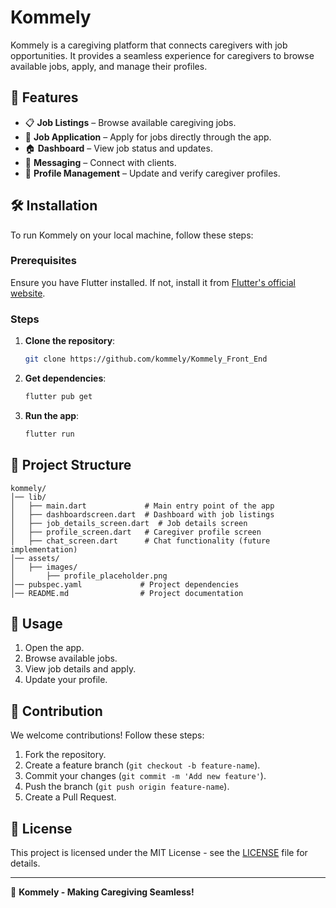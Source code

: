 # Kommely

Kommely is a caregiving platform that connects caregivers with job opportunities. It provides a seamless experience for caregivers to browse available jobs, apply, and manage their profiles.

## 📌 Features
- 📋 **Job Listings** – Browse available caregiving jobs.
- 📌 **Job Application** – Apply for jobs directly through the app.
- 🏠 **Dashboard** – View job status and updates.
- 💬 **Messaging** – Connect with clients.
- 📄 **Profile Management** – Update and verify caregiver profiles.

## 🛠️ Installation
To run Kommely on your local machine, follow these steps:

### Prerequisites
Ensure you have Flutter installed. If not, install it from [Flutter's official website](https://flutter.dev/docs/get-started/install).

### Steps
1. **Clone the repository**:
   ```sh
   git clone https://github.com/kommely/Kommely_Front_End
   ```
2. **Get dependencies**:
   ```sh
   flutter pub get
   ```
3. **Run the app**:
   ```sh
   flutter run
   ```

## 📂 Project Structure
```
kommely/
│── lib/
│   ├── main.dart             # Main entry point of the app
│   ├── dashboardscreen.dart  # Dashboard with job listings
│   ├── job_details_screen.dart  # Job details screen
│   ├── profile_screen.dart   # Caregiver profile screen
│   ├── chat_screen.dart      # Chat functionality (future implementation)
│── assets/
│   ├── images/
│       ├── profile_placeholder.png
│── pubspec.yaml             # Project dependencies
│── README.md                # Project documentation
```

## 🚀 Usage
1. Open the app.
2. Browse available jobs.
3. View job details and apply.
4. Update your profile.

## 🤝 Contribution
We welcome contributions! Follow these steps:
1. Fork the repository.
2. Create a feature branch (`git checkout -b feature-name`).
3. Commit your changes (`git commit -m 'Add new feature'`).
4. Push the branch (`git push origin feature-name`).
5. Create a Pull Request.

## 📜 License
This project is licensed under the MIT License - see the [LICENSE](LICENSE) file for details.

---
🚀 **Kommely - Making Caregiving Seamless!**
